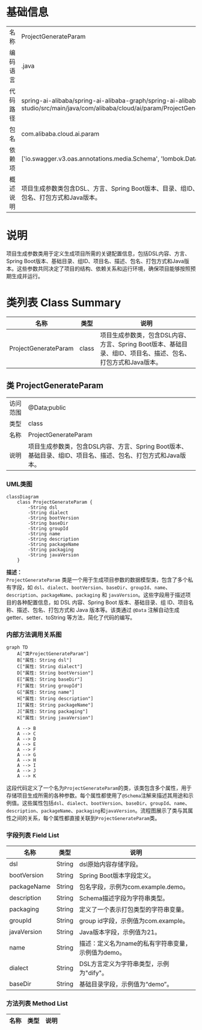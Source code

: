 # 基础信息

|      |      |
|------|------|
| 名称 | ProjectGenerateParam |
| 编码语言 | .java |
| 代码路径 | spring-ai-alibaba/spring-ai-alibaba-graph/spring-ai-alibaba-graph-studio/src/main/java/com/alibaba/cloud/ai/param/ProjectGenerateParam.java |
| 包名 | com.alibaba.cloud.ai.param |
| 依赖项 | ['io.swagger.v3.oas.annotations.media.Schema', 'lombok.Data'] |
| 概述说明 | 项目生成参数类包含DSL、方言、Spring Boot版本、目录、组ID、项目名、描述、包名、打包方式和Java版本。 |

# 说明

项目生成参数类用于定义生成项目所需的关键配置信息，包括DSL内容、方言、Spring Boot版本、基础目录、组ID、项目名、描述、包名、打包方式和Java版本。这些参数共同决定了项目的结构、依赖关系和运行环境，确保项目能够按照预期生成并运行。

# 类列表 Class Summary

| 名称   | 类型  | 说明 |
|-------|------|-------------|
| ProjectGenerateParam | class | 项目生成参数类，包含DSL内容、方言、Spring Boot版本、基础目录、组ID、项目名、描述、包名、打包方式和Java版本。 |



## 类 ProjectGenerateParam

|      |      |
|------|------|
| 访问范围 | @Data;public |
| 类型 | class |
| 名称 | ProjectGenerateParam |
| 说明 | 项目生成参数类，包含DSL内容、方言、Spring Boot版本、基础目录、组ID、项目名、描述、包名、打包方式和Java版本。 |


### UML类图

```mermaid
classDiagram
    class ProjectGenerateParam {
        -String dsl
        -String dialect
        -String bootVersion
        -String baseDir
        -String groupId
        -String name
        -String description
        -String packageName
        -String packaging
        -String javaVersion
    }
```

**描述：**  
`ProjectGenerateParam` 类是一个用于生成项目参数的数据模型类，包含了多个私有字段，如 `dsl`、`dialect`、`bootVersion`、`baseDir`、`groupId`、`name`、`description`、`packageName`、`packaging` 和 `javaVersion`。这些字段用于描述项目的各种配置信息，如 DSL 内容、Spring Boot 版本、基础目录、组 ID、项目名称、描述、包名、打包方式和 Java 版本等。该类通过 `@Data` 注解自动生成 getter、setter、toString 等方法，简化了代码的编写。


### 内部方法调用关系图

```mermaid
graph TD
    A["类ProjectGenerateParam"]
    B["属性: String dsl"]
    C["属性: String dialect"]
    D["属性: String bootVersion"]
    E["属性: String baseDir"]
    F["属性: String groupId"]
    G["属性: String name"]
    H["属性: String description"]
    I["属性: String packageName"]
    J["属性: String packaging"]
    K["属性: String javaVersion"]

    A --> B
    A --> C
    A --> D
    A --> E
    A --> F
    A --> G
    A --> H
    A --> I
    A --> J
    A --> K
```

这段代码定义了一个名为`ProjectGenerateParam`的类，该类包含多个属性，用于存储项目生成所需的各种参数。每个属性都使用了`@Schema`注解来描述其用途和示例值。这些属性包括`dsl`、`dialect`、`bootVersion`、`baseDir`、`groupId`、`name`、`description`、`packageName`、`packaging`和`javaVersion`。流程图展示了类与其属性之间的关系，每个属性都直接关联到`ProjectGenerateParam`类。

### 字段列表 Field List

| 名称  | 类型  | 说明 |
|-------|-------|------|
| dsl | String | dsl原始内容存储字段。 |
| bootVersion | String | Spring Boot版本字段定义。 |
| packageName | String | 包名字段，示例为com.example.demo。 |
| description | String | Schema描述字段为字符串类型。 |
| packaging | String | 定义了一个表示打包类型的字符串变量。 |
| groupId | String | group id字段，示例值为com.example。 |
| javaVersion | String | Java版本字段，示例值为21。 |
| name | String | 描述：定义名为name的私有字符串变量，示例值为demo。 |
| dialect | String | DSL方言定义为字符串类型，示例为"dify"。 |
| baseDir | String | 基础目录字段，示例值为“demo”。 |

### 方法列表 Method List

| 名称  | 类型  | 说明 |
|-------|-------|------|




